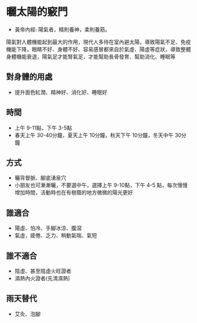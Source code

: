 # 曬太陽的竅門

- 黃帝內經: 陽氣者，精則養神，柔則養筋。

陽氣對人體機能起到最大的作用，現代人多待在室內避太陽，導致陽氣不足、免疫機能下降，眼睛不好、身體不好、容易感冒都來自於氣虛、陽虛等症狀，導致整體身體機能衰退，陽氣足才能腎氣足，才能幫助長骨發育、幫助消化、睡眠等

## 對身體的用處
- 提升面色紅潤、精神好、消化好、睡眠好

## 時間
- 上午 9-11點，下午 3-5點
- 春天上午 30-40分鐘，夏天上午 10分鐘，秋天下午 10分鐘，冬天中午 30分鐘

## 方式
- 曬背督脈、腳底湧泉穴
- 小朋友也可漸漸曬，不要選中午，選擇上午 9-10點，下午 4-5 點，每次慢慢增加時間，活動時也在有樹蔭的地方微微的陽光更好

## 誰適合
- 陽虛、怕冷、手腳冰涼、腹瀉
- 氣虛，疲倦、乏力、稍動氣喘、氣短

## 誰不適合
- 陰虛、甚至陰虛火旺證者
- 濕熱內火證者(先清濕熱)

## 雨天替代
- 艾灸、泡腳